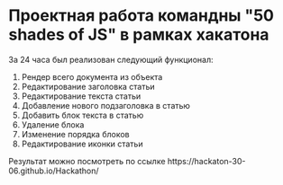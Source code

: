 <h1> Проектная работа командны "50 shades of JS" в рамках хакатона</h1>
За 24 часа был реализован следующий функционал:
<ol>
  <li>Рендер всего документа из объекта</li>  
  <li>Редактирование заголовка статьи</li>
  <li>Редактирование текста статьи</li>
  <li>Добавление нового подзаголовка в статью</li>
  <li>Добавить блок текста в статью</li>
  <li>Удаление блока</li>
  <li>Изменение порядка блоков</li>
  <li>Редактирование иконки статьи</li>
</ol> 
Результат можно посмотреть по ссылке https://hackaton-30-06.github.io/Hackathon/
